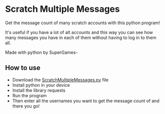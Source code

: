 # Scratch Multiple Messages
Get the message count of many scratch accounts with this python program!

It's useful if you have a lot of alt accounts and this way you can see how many messages you have in each of them without having to log in to them all.

Made with python by SuperGames-

## How to use

- Download the [ScratchMultipleMessages.py](https://github.com/SuperGames-D/ScratchMultipleMessages/releases/download/v1.0/ScratchMultipleMessages.py) file
- Install python in your device
- Install the library requests
- Run the program
- Then enter all the usernames you want to get the message count of and there you go!



